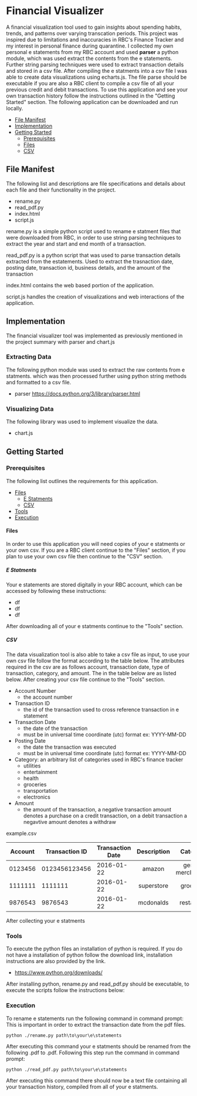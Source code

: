 # Financial Visualizer
A financial visualization tool used to gain insights about spending habits, trends, and patterns over varying transcation periods. This project was inspired due to limitations and inaccuracies in RBC's Finance Tracker and my interest in personal finance during quarantine. I collected my own personal e statements from my RBC account and used **parser** a python module, which was used extract the contents from the e statements. Further string parsing techniques were used to extract transaction details and stored in a csv file. After compiling the e statments into a csv file I was able to create data visualizations using echarts.js. The file parse should be executable if you are also a RBC client to compile a csv file of all your previous credit and debit transactions. To use this application and see your own transaction history follow the instructions outlined in the "Getting Started" section. The following application can be downloaded and run locally.

- [File Manifest](#file-manifest)
- [Implementation](#implementation)
- [Getting Started](#getting-started)
    - [Prerequisites](#prerequisites)
    - [Files](#files)
    - [CSV](#files)

## File Manifest
The following list and descriptions are file specifications and details about each file and their functionality in the project.

- rename.py
- read_pdf.py
- index.html
- script.js

rename.py is a simple python script used to rename e statment files that were downloaded from RBC, in order to use string parsing techniques to extract the year and 
start and end month of a transaction.

read_pdf.py is a python script that was used to parse transaction details extracted from the estatements. Used to extract the trasnaction date, posting date, transaction id, business details, and the amount of the transaction

index.html contains the web based portion of the application.

script.js handles the creation of visualizations and web interactions of the application.


## Implementation
The financial visualizer tool was implemented as previously mentioned in the project summary with parser and chart.js
### Extracting Data
The following python module was used to extract the raw contents from e statments. which was then processed further using python string methods and formatted to a csv file.

- parser https://docs.python.org/3/library/parser.html

### Visualizing Data
The following library was used to implement visualize the data.

- chart.js

## Getting Started
### Prerequisites
The following list outlines the requirements for this application. 

- [Files](#files)
    - [E Statments](#e-statments)
    - [CSV](#csv)
- [Tools](#tools)
- [Execution](#execution)
#### Files
In order to use this application you will need copies of your e statments or your own csv. If you are a RBC client continue to the "Files" section, if you plan to use your own csv file then continue to the "CSV" section.

##### E Statments
Your e statements are stored digitally in your RBC account, which can be accessed by following these instructions:
- df
- df
- df

After downloading all of your e statments continue to the "Tools" section.

##### CSV
The data visualization tool is also able to take a csv file as input, to use your own csv file follow the format according to the table below. The attributes required in the csv are as follows account, transaction date, type of transaction, category, and amount. The in the table below are as listed below. After creating your csv file continue to the "Tools" section.

- Account Number
    - the account number 
- Transaction ID
    - the id of the transaction used to cross reference transaction in e statement
- Transaction Date
    - the date of the transaction
    - must be in universal time coordinate (utc) format ex: YYYY-MM-DD
- Posting Date
    - the date the transaction was executed
    - must be in universal time coordinate (utc) format ex: YYYY-MM-DD
- Category: an arbitrary list of categories used in RBC's finance tracker
    - utilities
    - entertainment
    - health
    - groceries
    - transportation
    - electronics
- Amount
    - the amount of the transaction, a negative transaction amount denotes a purchase on a credit transaction, on a debit transaction a negavtive amount denotes a withdraw

example.csv

|Account|Transaction ID|Transaction Date | Description         | Category           | Amount |
|-------|--------------|---------------- |:-------------------:|:------------------:| ------:|
|0123456|0123456123456 |2016-01-22       | amazon              | general merchandise| $00.00 |
|1111111|1111111       |2016-01-22       | superstore          | groceries          | $12.00 |
|9876543|9876543       |2016-01-22       | mcdonalds           | restaurant         |  $1.00 |

After collecting your e statments 

### Tools
To execute the python files an installation of python is required. If you do not have a installation of python follow the download link, installation instructions are also provided by the link.
- https://www.python.org/downloads/

After installing python, rename.py and read_pdf.py should be executable, to execute the scripts follow the instructions below:

### Execution

To rename e statements run the following command in command prompt:
This is important in order to extract the transaction date from the pdf files.

    python ./rename.py path\to\your\e\statements
    
After executing this command your e statments should be renamed from the following .pdf to .pdf.
Following this step run the command in command prompt:

    python ./read_pdf.py path\to\your\e\statements

After executing this command there should now be a text file containing all your transaction history,
compiled from all of your e statments.

